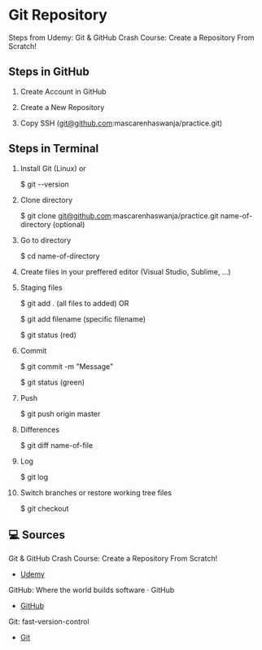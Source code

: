 # Git Repository

Steps from Udemy: Git & GitHub Crash Course: Create a Repository From Scratch!

## Steps in GitHub

1. Create Account in GitHub

2. Create a New Repository

3. Copy SSH (git@github.com:mascarenhaswanja/practice.git)

## Steps in Terminal

1. Install Git (Linux) or

   $ git --version

2. Clone directory

   $ git clone git@github.com:mascarenhaswanja/practice.git name-of-directory (optional)

3. Go to directory

   $ cd name-of-directory

4. Create files in your preffered editor (Visual Studio, Sublime, ...)

5. Staging files

   $ git add . (all files to added) OR

   $ git add filename (specific filename)

   $ git status (red)

6. Commit

   $ git commit -m "Message"

   $ git status (green)

7. Push

   $ git push origin master

8. Differences

   $ git diff name-of-file

9. Log

   $ git log

10. Switch branches or restore working tree files

    $ git checkout

## :computer: Sources

Git & GitHub Crash Course: Create a Repository From Scratch!

- [Udemy](https://www.udemy.com/course/git-and-github-crash-course-creating-a-repository-from-scratch/)

GitHub: Where the world builds software · GitHub

- [GitHub](https://github.com)

Git: fast-version-control

- [Git](https://git-scm.com/)
